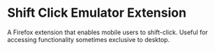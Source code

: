 # Shift Click Emulator Extension

A Firefox extension that enables mobile users to shift-click. Useful for accessing functionality sometimes exclusive to desktop.
